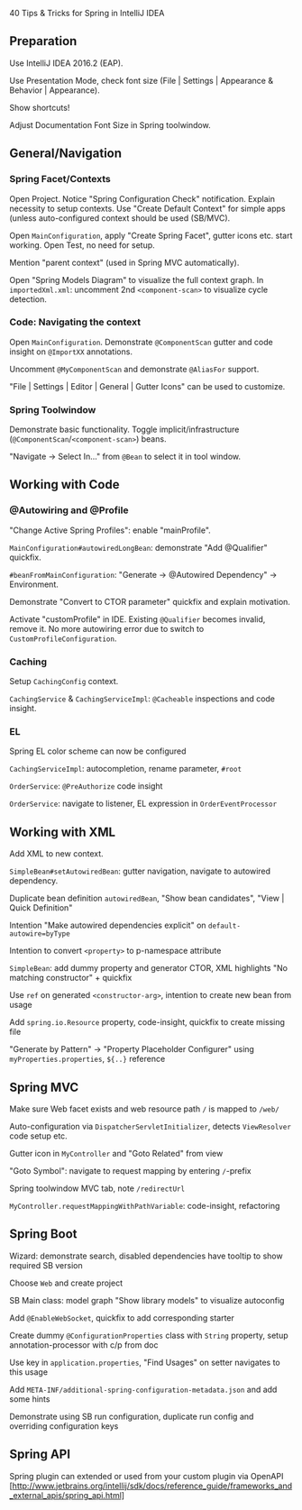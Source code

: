 40 Tips & Tricks for Spring in IntelliJ IDEA

## Preparation
Use IntelliJ IDEA 2016.2 (EAP).

Use Presentation Mode, check font size (File | Settings | Appearance & Behavior | Appearance).

Show shortcuts!

Adjust Documentation Font Size in Spring toolwindow.



## General/Navigation

### Spring Facet/Contexts
Open Project. Notice "Spring Configuration Check" notification.
Explain necessity to setup contexts. Use "Create Default Context" for simple apps (unless
auto-configured context should be used (SB/MVC).

Open `MainConfiguration`, apply "Create Spring Facet", gutter icons etc. start working.
Open Test, no need for setup.

Mention "parent context" (used in Spring MVC automatically).

Open "Spring Models Diagram" to visualize the full context graph.
In `importedXml.xml`: uncomment 2nd `<component-scan>` to visualize cycle detection.

### Code: Navigating the context
Open `MainConfiguration`. Demonstrate `@ComponentScan` gutter and code insight on `@ImportXX` annotations.

Uncomment `@MyComponentScan` and demonstrate `@AliasFor` support.

"File | Settings | Editor | General | Gutter Icons" can be used to customize.


### Spring Toolwindow
Demonstrate basic functionality. Toggle implicit/infrastructure (`@ComponentScan`/`<component-scan>`) beans.

"Navigate -> Select In..." from `@Bean` to select it in tool window.



## Working with Code

### @Autowiring and @Profile
"Change Active Spring Profiles": enable "mainProfile".

`MainConfiguration#autowiredLongBean`: demonstrate "Add @Qualifier" quickfix.

`#beanFromMainConfiguration`: "Generate -> @Autowired Dependency" -> Environment.

Demonstrate "Convert to CTOR parameter" quickfix and explain motivation.

Activate "customProfile" in IDE. Existing `@Qualifier` becomes invalid, remove it.
No more autowiring error due to switch to `CustomProfileConfiguration`.


### Caching
Setup `CachingConfig` context.

`CachingService` & `CachingServiceImpl`: `@Cacheable` inspections and code insight.


### EL
Spring EL color scheme can now be configured

`CachingServiceImpl`: autocompletion, rename parameter, `#root`

`OrderService`: `@PreAuthorize` code insight

`OrderService`: navigate to listener, EL expression in `OrderEventProcessor`



## Working with XML
Add XML to new context.

`SimpleBean#setAutowiredBean`: gutter navigation, navigate to autowired dependency.

Duplicate bean definition `autowiredBean`, "Show bean candidates", "View | Quick Definition"

Intention "Make autowired dependencies explicit" on `default-autowire=byType`

Intention to convert `<property>` to p-namespace attribute

`SimpleBean`: add dummy property and generator CTOR, XML highlights "No matching constructor" + quickfix

Use `ref` on generated `<constructor-arg>`, intention to create new bean from usage

Add `spring.io.Resource` property, code-insight, quickfix to create missing file


"Generate by Pattern" -> "Property Placeholder Configurer" using `myProperties.properties`, `${..}` reference



## Spring MVC
Make sure Web facet exists and web resource path `/` is mapped to `/web/`

Auto-configuration via `DispatcherServletInitializer`, detects `ViewResolver` code setup etc.

Gutter icon in `MyController` and "Goto Related" from view

"Goto Symbol": navigate to request mapping by entering `/`-prefix

Spring toolwindow MVC tab, note `/redirectUrl`

`MyController.requestMappingWithPathVariable`: code-insight, refactoring




## Spring Boot
Wizard: demonstrate search, disabled dependencies have tooltip to show required SB version

Choose `Web` and create project

SB Main class: model graph "Show library models" to visualize autoconfig

Add `@EnableWebSocket`, quickfix to add corresponding starter

Create dummy `@ConfigurationProperties` class with `String` property, setup annotation-processor with c/p from doc

Use key in `application.properties`, "Find Usages" on setter navigates to this usage

Add `META-INF/additional-spring-configuration-metadata.json` and add some hints

Demonstrate using SB run configuration, duplicate run config and overriding configuration keys



## Spring API
Spring plugin can extended or used from your custom plugin via OpenAPI [http://www.jetbrains.org/intellij/sdk/docs/reference_guide/frameworks_and_external_apis/spring_api.html]